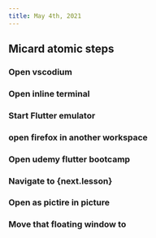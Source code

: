 ```yaml
---
title: May 4th, 2021
---
```


## Micard atomic steps
### Open vscodium
### Open inline terminal
### Start Flutter emulator
### open firefox in another workspace
### Open udemy flutter bootcamp
### Navigate to {next.lesson}
### Open as pictire in picture
### Move that floating window to
